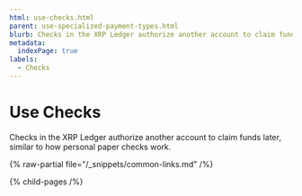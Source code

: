 ```yaml
---
html: use-checks.html
parent: use-specialized-payment-types.html
blurb: Checks in the XRP Ledger authorize another account to claim funds later, similar to how personal paper checks work.
metadata:
  indexPage: true
labels:
  - Checks
---
```

# Use Checks

Checks in the XRP Ledger authorize another account to claim funds later, similar to how personal paper checks work.

{% raw-partial file="/_snippets/common-links.md" /%}


{% child-pages /%}
